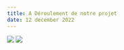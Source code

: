 ```yaml
---
title: A Déroulement de notre projet
date: 12 december 2022
---
```

![](https://zupimages.net/up/22/50/wewh.jpg)
![](https://zupimages.net/up/22/50/ncnf.jpg)
